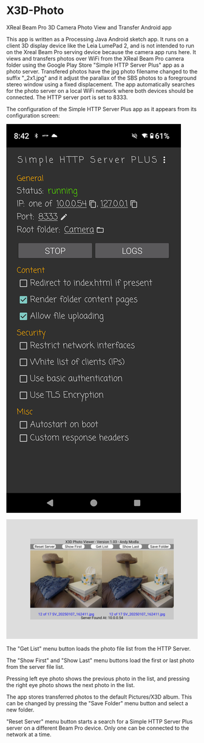 # X3D-Photo
XReal Beam Pro 3D Camera Photo View and Transfer Android app

This app is written as a Processing Java Android sketch app. It runs on a client 3D display device like the Leia LumePad 2, and is not intended to run on the Xreal Beam Pro serving device because the camera app runs here. 
It views and transfers photos over WiFi from the XReal Beam Pro camera folder using the Google Play Store "Simple HTTP Server Plus" app as a photo server.
Transfered photos have the jpg photo filename changed to the suffix "_2x1.jpg" and it adjust the parallax of the SBS photos to a foreground stereo window using a fixed displacement.
The app automatically searches for the photo server on a local WiFi network where both devices should be connected. The HTTP server port is set to 8333.

The configuration of the Simple HTTP Server Plus app as it appears from its configuration screen:

![Configuration Screen](images/configScreenshot.png)

![X3D Viewer and Transfer Screenshot](images/X3D_ViewerScreenshot.jpg)

The "Get List" menu button loads the photo file list from the HTTP Server.

The "Show First" and "Show Last" menu buttons load the first or last photo from the server file list.

Pressing left eye photo shows the previous photo in the list, and pressing the right eye photo shows the next photo in the list.

The app stores transferred photos to the default Pictures/X3D album. This can be changed by pressing the "Save Folder" menu button and select a new folder.

"Reset Server" menu button starts a search for a Simple HTTP Server Plus server on a different Beam Pro device. Only one can be connected to the network at a time.


